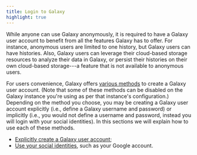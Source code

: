 ```yaml
---
title: Login to Galaxy
highlight: true
---
```


While anyone can use Galaxy anonymously, it is required to have a Galaxy user account
to benefit from all the features Galaxy has to offer. For instance, anonymous users 
are limited to one history, but Galaxy users can have histories. Also, Galaxy users
can leverage their cloud-based storage resources to analyze their data in Galaxy, 
or persist their histories on their own cloud-based storage---a feature that is not 
available to anonymous users. 


For users convenience, Galaxy offers [various methods](/src/authnz/index.md#user-authentication-and-authorization) 
to create a Galaxy user account. (Note that some of these methods can be disabled
on the Galaxy instance you're using as per that instance's configuration.) Depending
on the method you choose, you may be creating a Galaxy user account explicitly 
(i.e., define a Galaxy username and password) or implicitly (i.e., you would not
define a username and password, instead you will login with your social identities).
In this sections we will explain how to use each of these methods. 

- [Explicitly create a Galaxy user account](/src/authnz/use/gxyusername/index.md);
- [Use your social identities](/src/authnz/use/oidc/index.md), such as your Google
account.